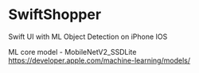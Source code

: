 # SwiftShopper
Swift UI with ML Object Detection on iPhone IOS

ML core model - MobileNetV2_SSDLite
https://developer.apple.com/machine-learning/models/
